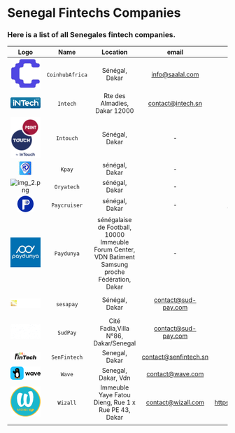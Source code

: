 # Senegal Fintechs Companies 
### Here is a list of all Senegales fintech companies.

|               Logo               |      Name       |                                              Location                                               |         email         |               website               |                         phone                         |
|:--------------------------------:|:---------------:|:---------------------------------------------------------------------------------------------------:|:---------------------:|:-----------------------------------:|:-----------------------------------------------------:|
|  ![img_9.png](assets/img_9.png)  | `CoinhubAfrica` |                                           Sénégal, Dakar                                            |    info@saalal.com    |         https://saalal.com/         |                           -                           |
|  ![img_8.png](assets/img_8.png)  |    `Intech`     |                                    Rte des Almadies, Dakar 12000                                    |   contact@intech.sn   |         https://intech.sn/          |                     +221338259080                     |
|  ![img_1.png](assets/img_1.png)  |    `Intouch`    |                                           Sénégal, Dakar                                            |           -           |    https://en.intouchgroup.net/     |                   +221 77 369 28 23                   |
|  ![img_7.png](assets/img_7.png)  |     `Kpay`      |                                           sénégal, Dakar                                            |           -           |          https://kpay.sn/           |                           -                           |
| ![img_2.png](assets/img_12.png)  |   `Oryatech`    |                                           sénégal, Dakar                                            |           -           |        https://oryatech.com/        |                           -                           |
|  ![img_2.png](assets/img_2.png)  |  `Paycruiser`   |                                           sénégal, Dakar                                            |           -           |     https://www.paycruiser.com/     |                           -                           |
|  ![img_4.png](assets/img_4.png)  |   `Paydunya`    | sénégalaise de Football, 10000 Immeuble Forum Center, VDN Batiment Samsung proche Fédération, Dakar |           -           |        https://paydunya.com/        |                           -                           |
| ![img_3.png](assets/img_13.png)  |    `sesapay`    |                                           Sénégal, Dakar                                            |  contact@sud-pay.com  |       https://www.sesapay.sn/       |         +221 78 308 01 01 - +221 78 308 00 00         |
| ![img_10.png](assets/img_10.png) |    `SudPay`     |                                Cité Fadia,Villa N°86, Dakar/Senegal                                 |  contact@sud-pay.com  |      https://www.sud-pay.com/       |                  (+221) 33 835 93 50                  |
| ![img_1.png](assets/img_11.png)  |  `SenFintech`   |                                           Senegal, Dakar                                            | contact@senfintech.sn |       https://senfintech.sn/        |                   +221 33 868 14 60                   |
|  ![img_5.png](assets/img_5.png)  |     `Wave`      |                                         Senegal, Dakar, Vdn                                         |   contact@wave.com    |      https://www.wave.com/en/       |                                                       |
| ![img_4.png](assets/img_14.png)  |    `Wizall`     |                         Immeuble Yaye Fatou Dieng, Rue 1 x Rue PE 43, Dakar                         |  contact@wizall.com   | https://www.wizallmoney.com/accueil |                   +221 33 864 99 00                   |
|                                  |                 |                                                                                                     |                       |                                     |